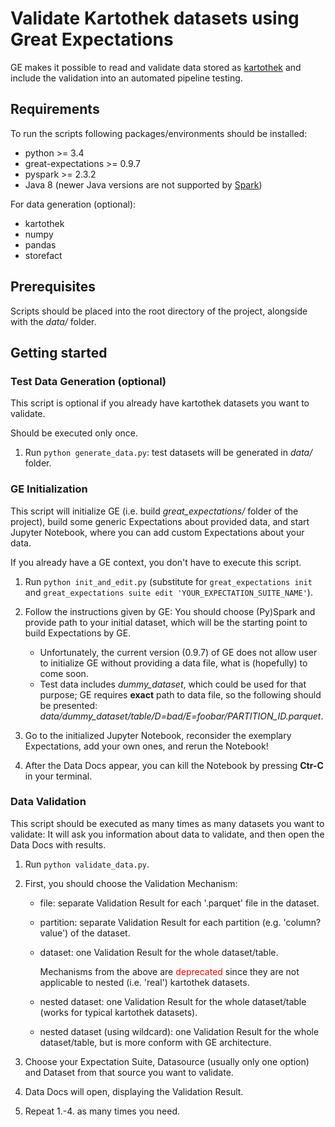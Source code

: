 Validate Kartothek datasets using Great Expectations
================================================================================

GE makes it possible to read and validate data stored as [kartothek](https://kartothek.readthedocs.io/en/latest/index.html#) 
and include the validation into an automated pipeline testing.

Requirements
--------------------------------------------------------------------------------

To run the scripts following packages/environments should be installed:

- python >= 3.4
- great-expectations >= 0.9.7
- pyspark >= 2.3.2
- Java 8 (newer Java versions are not supported by [Spark](https://spark.apache.org/docs/latest/))

For data generation (optional):

- kartothek
- numpy
- pandas
- storefact


Prerequisites
--------------------------------------------------------------------------------

Scripts should be placed into the root directory of the project, alongside with the *data/* folder.


Getting started
--------------------------------------------------------------------------------

### Test Data Generation (optional)

This script is optional if you already have kartothek datasets you want to validate.

Should be executed only once.

1. Run `python generate_data.py`: test datasets will be generated in *data/* folder.


### GE Initialization

This script will initialize GE (i.e. build *great_expectations/* folder of the project), build some generic Expectations 
about provided data, and start Jupyter Notebook, where you can add custom Expectations about your data.

If you already have a GE context, you don't have to execute this script.

1. Run `python init_and_edit.py` 
(substitute for `great_expectations init` and `great_expectations suite edit 'YOUR_EXPECTATION_SUITE_NAME'`).
    
2. Follow the instructions given by GE: You should choose (Py)Spark and provide path to your initial dataset, which 
will be the starting point to build Expectations by GE. 

    - Unfortunately, the current version (0.9.7) of GE does not allow user to initialize GE without providing a data 
    file, what is (hopefully) to come soon.
    - Test data includes *dummy_dataset*, which could be used for that purpose; GE requires **exact** path to data file, 
    so the following should be presented: *data/dummy_dataset/table/D=bad/E=foobar/PARTITION_ID.parquet*.
    
3. Go to the initialized Jupyter Notebook, reconsider the exemplary Expectations, add your own ones, and rerun 
the Notebook!
    
4. After the Data Docs appear, you can kill the Notebook by pressing **Ctr-C** in your terminal.
    

### Data Validation

This script should be executed as many times as many datasets you want to validate: It will ask you information about data 
to validate, and then open the Data Docs with results.

1. Run `python validate_data.py`.

2. First, you should choose the Validation Mechanism:

    - file: separate Validation Result for each '.parquet' file in the dataset.
    - partition: separate Validation Result for each partition (e.g. 'column?value') of the dataset.
    - dataset: one Validation Result for the whole dataset/table.

         Mechanisms from the above are <span style="color:red"> deprecated</span> since they are not applicable to 
         nested (i.e. 'real') kartothek datasets.

    - nested dataset: one Validation Result for the whole dataset/table (works for typical kartothek datasets).
    - nested dataset (using wildcard): one Validation Result for the whole dataset/table, but is more conform with GE architecture.

3. Choose your Expectation Suite, Datasource (usually only one option) and Dataset from that source you want to validate.

4. Data Docs will open, displaying the Validation Result.
 
5. Repeat 1.-4. as many times you need.
